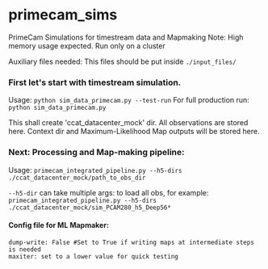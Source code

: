 # primecam_sims
PrimeCam Simulations for timestream data and Mapmaking
Note: High memory usage expected. Run only on a cluster

Auxiliary files needed: 
This files should be put inside `./input_files/`

### First let's start with timestream simulation.

Usage: `python sim_data_primecam.py --test-run`
For full production run: `python sim_data_primecam.py`

This shall create 'ccat_datacenter_mock' dir. All observations are stored here. 
Context dir and Maximum-Likelihood Map outputs will be stored here.

### Next: Processing and Map-making pipeline:

Usage: 
`primecam_integrated_pipeline.py --h5-dirs ./ccat_datacenter_mock/path_to_obs_dir`

`--h5-dir` can take multiple args: to load all obs, for example:
`primecam_integrated_pipeline.py --h5-dirs ./ccat_datacenter_mock/sim_PCAM280_h5_Deep56*`


#### Config file for ML Mapmaker:
```
dump-write: False #Set to True if writing maps at intermediate steps is needed
maxiter: set to a lower value for quick testing
```

